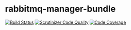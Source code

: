 # rabbitmq-manager-bundle
[![Build Status](https://travis-ci.org/MyOnlineStore/rabbitmq-manager-bundle.svg?branch=master)](https://travis-ci.org/MyOnlineStore/rabbitmq-manager-bundle)
[![Scrutinizer Code Quality](https://scrutinizer-ci.com/g/MyOnlineStore/rabbitmq-manager-bundle/badges/quality-score.png?b=master)](https://scrutinizer-ci.com/g/MyOnlineStore/rabbitmq-manager-bundle/?branch=master)
[![Code Coverage](https://scrutinizer-ci.com/g/MyOnlineStore/rabbitmq-manager-bundle/badges/coverage.png?b=master&v1)](https://scrutinizer-ci.com/g/MyOnlineStore/rabbitmq-manager-bundle/?branch=master&v1)
